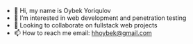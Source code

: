 - 👋 Hi, my name is Oybek Yoriqulov
- 👀 I’m interested in web development and penetration testing
- 💞️ Looking to collaborate on fullstack web projects
- 📫 How to reach me email: hhoybek@gmail.com

<!---
oybek703/yoriqulov is a ✨ special ✨ repository because its `README.md` (this file) appears on your GitHub profile.
You can click the Preview link to take a look at your changes.
--->
